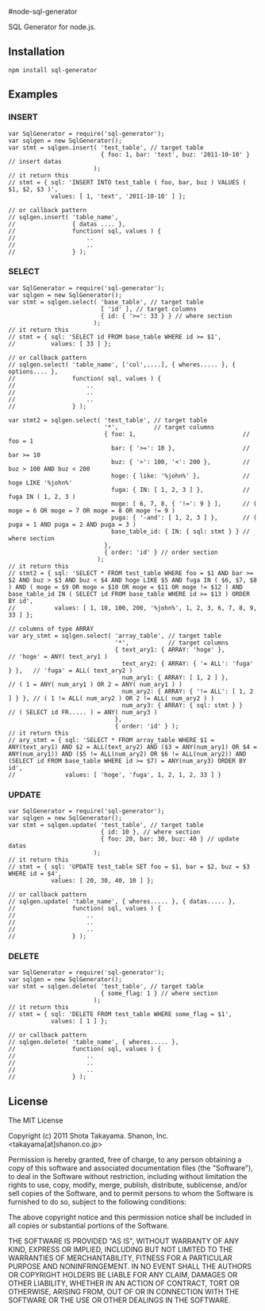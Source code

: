 #node-sql-generator

SQL Generator for node.js.

## Installation

    npm install sql-generator

## Examples

### INSERT

    var SqlGenerator = require('sql-generator');
    var sqlgen = new SqlGenerator();
    var stmt = sqlgen.insert( 'test_table', // target table
                              { foo: 1, bar: 'text', buz: '2011-10-10' } // insert datas
                            );
    // it return this
    // stmt = { sql: 'INSERT INTO test_table ( foo, bar, buz ) VALUES ( $1, $2, $3 )',
                values: [ 1, 'text', '2011-10-10' ] };

    // or callback pattern
    // sqlgen.insert( 'table_name',
    //                { datas .... },
    //                function( sql, values ) {
    //                    ..
    //                    ..
    //                } );
                
### SELECT

    var SqlGenerator = require('sql-generator');
    var sqlgen = new SqlGenerator();
    var stmt = sqlgen.select( 'base_table', // target table
                              [ 'id' ], // target columns
                              { id: { '>=': 33 } } // where section
                            );
    // it return this
    // stmt = { sql: 'SELECT id FROM base_table WHERE id >= $1',
    //          values: [ 33 ] };

    // or callback pattern
    // sqlgen.select( 'table_name', ['col',....], { wheres..... }, { options.... },
    //                function( sql, values ) {
    //                    ..
    //                    ..
    //                    ..
    //                } );
    
    var stmt2 = sqlgen.select( 'test_table', // target table
                               '*',          // target columns
                               { foo: 1,                              // foo = 1
                                 bar: { '>=': 10 },                   // bar >= 10
                                 buz: { '>': 100, '<': 200 },         // buz > 100 AND buz < 200
                                 hoge: { like: '%john%' },            // hoge LIKE '%john%'
                                 fuga: { IN: [ 1, 2, 3 ] },           // fuga IN ( 1, 2, 3 )
                                 moge: [ 6, 7, 8, { '!=': 9 } ],      // ( moge = 6 OR moge = 7 OR moge = 8 OR moge != 9 )
                                 puga: { '-and': [ 1, 2, 3 ] },       // ( puga = 1 AND puga = 2 AND puga = 3 )
                                 base_table_id: { IN: { sql: stmt } } // where section
                               },
                               { order: 'id' } // order section
                             );
    // it return this
    // stmt2 = { sql: 'SELECT * FROM test_table WHERE foo = $1 AND bar >= $2 AND buz > $3 AND buz < $4 AND hoge LIKE $5 AND fuga IN ( $6, $7, $8 ) AND ( moge = $9 OR moge = $10 OR moge = $11 OR moge != $12 ) AND base_table_id IN ( SELECT id FROM base_table WHERE id >= $13 ) ORDER BY id',
    //           values: [ 1, 10, 100, 200, '%john%', 1, 2, 3, 6, 7, 8, 9, 33 ] };

    // columns of type ARRAY
    var ary_stmt = sqlgen.select( 'array_table', // target table
                                  '*',           // target columns
                                  { text_ary1: { ARRAY: 'hoge' },                // 'hoge' = ANY( text_ary1 )
                                    text_ary2: { ARRAY: { '= ALL': 'fuga' } },   // 'fuga' = ALL( text_ary2 )
                                    num_ary1: { ARRAY: [ 1, 2 ] },               // ( 1 = ANY( num_ary1 ) OR 2 = ANY( num_ary1 ) )
                                    num_ary2: { ARRAY: { '!= ALL': [ 1, 2 ] } }, // ( 1 != ALL( num_ary2 ) OR 2 != ALL( num_ary2 ) )
                                    num_ary3: { ARRAY: { sql: stmt } }           // ( SELECT id FR..... ) = ANY( num_ary3 )
                                  },
                                  { order: 'id' } );
    // it return this
    // ary_stmt = { sql: 'SELECT * FROM array_table WHERE $1 = ANY(text_ary1) AND $2 = ALL(text_ary2) AND ($3 = ANY(num_ary1) OR $4 = ANY(num_ary1)) AND ($5 != ALL(num_ary2) OR $6 != ALL(num_ary2)) AND (SELECT id FROM base_table WHERE id >= $7) = ANY(num_ary3) ORDER BY id',
    //              values: [ 'hoge', 'fuga', 1, 2, 1, 2, 33 ] }

### UPDATE

    var SqlGenerator = require('sql-generator');
    var sqlgen = new SqlGenerator();
    var stmt = sqlgen.update( 'test_table', // target table
                              { id: 10 }, // where section
                              { foo: 20, bar: 30, buz: 40 } // update datas
                            );
    // it return this
    // stmt = { sql: 'UPDATE test_table SET foo = $1, bar = $2, buz = $3 WHERE id = $4',
                values: [ 20, 30, 40, 10 ] };
    
    // or callback pattern
    // sqlgen.update( 'table_name', { wheres..... }, { datas..... },
    //                function( sql, values ) {
    //                    ..
    //                    ..
    //                    ..
    //                } );

### DELETE

    var SqlGenerator = require('sql-generator');
    var sqlgen = new SqlGenerator();
    var stmt = sqlgen.delete( 'test_table', // target table
                              { some_flag: 1 } // where section
                            );
    // it return this
    // stmt = { sql: 'DELETE FROM test_table WHERE some_flag = $1',
                values: [ 1 ] };

    // or callback pattern
    // sqlgen.delete( 'table_name', { wheres..... },
    //                function( sql, values ) {
    //                    ..
    //                    ..
    //                    ..
    //                } );

## License

The MIT License

Copyright (c) 2011 Shota Takayama. Shanon, Inc. &lt;takayama[at]shanon.co.jp&gt;

Permission is hereby granted, free of charge, to any person obtaining a copy
of this software and associated documentation files (the "Software"), to deal
in the Software without restriction, including without limitation the rights
to use, copy, modify, merge, publish, distribute, sublicense, and/or sell
copies of the Software, and to permit persons to whom the Software is
furnished to do so, subject to the following conditions:

The above copyright notice and this permission notice shall be included in
all copies or substantial portions of the Software.

THE SOFTWARE IS PROVIDED "AS IS", WITHOUT WARRANTY OF ANY KIND, EXPRESS OR
IMPLIED, INCLUDING BUT NOT LIMITED TO THE WARRANTIES OF MERCHANTABILITY,
FITNESS FOR A PARTICULAR PURPOSE AND NONINFRINGEMENT. IN NO EVENT SHALL THE
AUTHORS OR COPYRIGHT HOLDERS BE LIABLE FOR ANY CLAIM, DAMAGES OR OTHER
LIABILITY, WHETHER IN AN ACTION OF CONTRACT, TORT OR OTHERWISE, ARISING FROM,
OUT OF OR IN CONNECTION WITH THE SOFTWARE OR THE USE OR OTHER DEALINGS IN
THE SOFTWARE.
